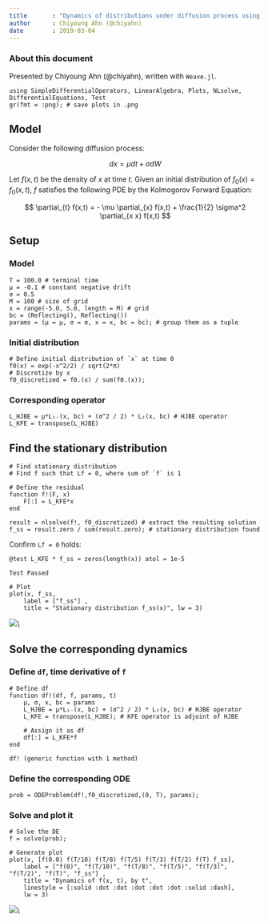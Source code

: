 ```yaml
---
title       : "Dynamics of distributions under diffusion process using KFE"
author      : Chiyoung Ahn (@chiyahn)
date        : 2019-03-04
---
```


### About this document
Presented by Chiyoung Ahn (@chiyahn), written with `Weave.jl`.

~~~~{.julia}
using SimpleDifferentialOperators, LinearAlgebra, Plots, NLsolve, DifferentialEquations, Test
gr(fmt = :png); # save plots in .png
~~~~~~~~~~~~~





## Model
Consider the following diffusion process:

$$
dx = \mu dt + \sigma dW
$$

Let $f(x,t)$ be the density of $x$ at time $t$. Given an initial distribution of $f_0(x) = f_0(x,t)$, $f$ satisfies the following PDE by the Kolmogorov Forward Equation:

$$
\partial_{t} f(x,t) = - \mu \partial_{x} f(x,t) + \frac{1}{2} \sigma^2  \partial_{x x} f(x,t)
$$

## Setup
### Model
~~~~{.julia}
T = 100.0 # terminal time
μ = -0.1 # constant negative drift
σ = 0.5
M = 100 # size of grid
x = range(-5.0, 5.0, length = M) # grid
bc = (Reflecting(), Reflecting())
params = (μ = μ, σ = σ, x = x, bc = bc); # group them as a tuple
~~~~~~~~~~~~~





### Initial distribution 
~~~~{.julia}
# Define initial distribution of `x` at time 0
f0(x) = exp(-x^2/2) / sqrt(2*π)
# Discretize by x
f0_discretized = f0.(x) / sum(f0.(x));
~~~~~~~~~~~~~





### Corresponding operator
~~~~{.julia}
L_HJBE = μ*L₁₋(x, bc) + (σ^2 / 2) * L₂(x, bc) # HJBE operator
L_KFE = transpose(L_HJBE)
~~~~~~~~~~~~~





## Find the stationary distribution
~~~~{.julia}
# Find stationary distribution
# Find f such that Lf = 0, where sum of `f` is 1

# Define the residual
function f!(F, x)
    F[:] = L_KFE*x
end

result = nlsolve(f!, f0_discretized) # extract the resulting solution
f_ss = result.zero / sum(result.zero); # stationary distribution found
~~~~~~~~~~~~~





Confirm `Lf = 0` holds:

~~~~{.julia}
@test L_KFE * f_ss ≈ zeros(length(x)) atol = 1e-5
~~~~~~~~~~~~~


~~~~
Test Passed
~~~~



~~~~{.julia}
# Plot
plot(x, f_ss,  
    label = ["f_ss"] ,
    title = "Stationary distribution f_ss(x)", lw = 3)
~~~~~~~~~~~~~


![](figures/kolmogorov-forward_7_1.png)\ 




## Solve the corresponding dynamics
### Define `df`, time derivative of `f`
~~~~{.julia}
# Define df
function df!(df, f, params, t) 
    μ, σ, x, bc = params 
    L_HJBE = μ*L₁₋(x, bc) + (σ^2 / 2) * L₂(x, bc) # HJBE operator
    L_KFE = transpose(L_HJBE); # KFE operator is adjoint of HJBE
    
    # Assign it as df
    df[:] = L_KFE*f
end
~~~~~~~~~~~~~


~~~~
df! (generic function with 1 method)
~~~~





### Define the corresponding ODE
~~~~{.julia}
prob = ODEProblem(df!,f0_discretized,(0, T), params);
~~~~~~~~~~~~~





### Solve and plot it
~~~~{.julia}
# Solve the DE
f = solve(prob);
~~~~~~~~~~~~~



~~~~{.julia}
# Generate plot
plot(x, [f(0.0) f(T/10) f(T/8) f(T/5) f(T/3) f(T/2) f(T) f_ss],  
    label = ["f(0)", "f(T/10)", "f(T/8)", "f(T/5)", "f(T/3)", "f(T/2)", "f(T)", "f_ss"] ,
    title = "Dynamics of f(x, t), by t", 
    linestyle = [:solid :dot :dot :dot :dot :dot :solid :dash], 
    lw = 3)
~~~~~~~~~~~~~


![](figures/kolmogorov-forward_11_1.png)\ 

